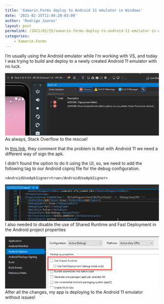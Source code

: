 ```yaml
---
title: 'Xamarin.Forms deploy to Android 11 emulator in Windows'
date: '2021-02-25T11:40:20-03:00'
author: 'Rodrigo Juarez'
layout: post
permalink: /2021/02/25/xamarin-forms-deploy-to-android-11-emulator-in-windows/
categories:
    - Xamarin.Forms
---
```


I’m usually using the Android emulator while I’m working with VS, and today I was trying to build and deploy to a newly created Android 11 emulator with no luck.

![](/wp-content/uploads/2021/02/image.png?resize=782%2C316&ssl=1)As always, Stack Overflow to the rescue!

In [this link](https://stackoverflow.com/questions/63530855/xamarin-app-cant-deploy-to-android-11-emulator), they comment that the problem is that with Android 11 we need a different way of sign the apk.

I didn’t found the option to do it using the UI, so, we need to add the following tag to our Android csproj file for the debug configuration.

```
<AndroidUseApkSigner>true</AndroidUseApkSigner>
```

![](/wp-content/uploads/2021/02/image-1.png?resize=782%2C185&ssl=1)I also needed to disable the use of Shared Runtime and Fast Deployment in the Android project properties

![](/wp-content/uploads/2021/02/image-2.png?resize=720%2C242&ssl=1)After all the changes, my app is deploying to the Android 11 emulator without issues!